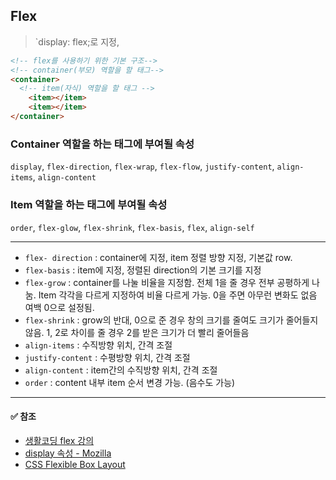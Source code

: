 ## Flex
> `display: flex;로 지정, 
```html 
<!-- flex를 사용하기 위한 기본 구조-->
<!-- container(부모) 역할을 할 태그-->
<container>
  <!-- item(자식) 역할을 할 태그 -->
	<item></item> 
	<item></item>
</container>
```

### Container 역할을 하는 태그에 부여될 속성
`display`, `flex-direction`, `flex-wrap`, `flex-flow`, `justify-content`, `align-items`, `align-content`

### Item 역할을 하는 태그에 부여될 속성
`order`, `flex-glow`, `flex-shrink`, `flex-basis`, `flex`, `align-self`

----

- `flex- direction` : container에 지정, item 정렬 방향 지정, 기본값 row.
- `flex-basis` : item에 지정, 정렬된 direction의 기본 크기를 지정 
- `flex-grow` : container를 나눌 비율을 지정함. 전체 1을 줄 경우 전부 공평하게 나눔. Item 각각을 다르게 지정하여 비율 다르게 가능. 0을 주면 아무런 변화도 없음 여백 0으로 설정됨.
- `flex-shrink` : grow의 반대, 0으로 준 경우 창의 크기를 줄여도 크기가 줄어들지 않음. 1, 2로 차이를 줄 경우 2를 받은 크기가 더 빨리 줄어들음
- `align-items` : 수직방향 위치, 간격 조절
- `justify-content` : 수평방향 위치, 간격 조절
- `align-content` : item간의 수직방향 위치, 간격 조절
- `order` :  content 내부 item 순서 변경 가능. (음수도 가능)
----
#### ✅ 참조
- [생활코딩 flex 강의](https://opentutorials.org/course/2418/13526)
- [display 속성 - Mozilla](https://developer.mozilla.org/en-US/docs/Web/CSS/display)
- [CSS Flexible Box Layout](https://developer.mozilla.org/en-US/docs/Web/CSS/CSS_Flexible_Box_Layout)
